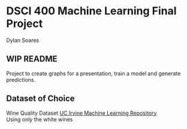 # DSCI 400 Machine Learning Final Project
Dylan Soares

## WIP README
Project to create graphs for a presentation, train a model and generate predictions.

## Dataset of Choice
Wine Quality Dataset [UC Irvine Machine Learning Repository](https://archive.ics.uci.edu/dataset/186/wine+quality)<br>
Using only the white wines
